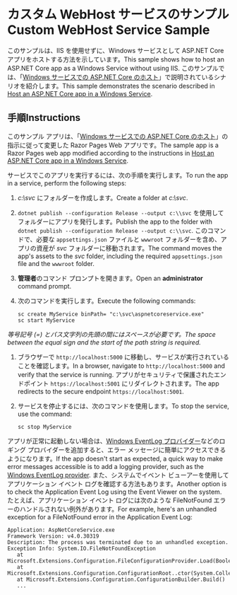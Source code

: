 # <a name="custom-webhost-service-sample"></a><span data-ttu-id="97aad-101">カスタム WebHost サービスのサンプル</span><span class="sxs-lookup"><span data-stu-id="97aad-101">Custom WebHost Service Sample</span></span>

<span data-ttu-id="97aad-102">このサンプルは、IIS を使用せずに、Windows サービスとして ASP.NET Core アプリをホストする方法を示しています。</span><span class="sxs-lookup"><span data-stu-id="97aad-102">This sample shows how to host an ASP.NET Core app as a Windows Service without using IIS.</span></span> <span data-ttu-id="97aad-103">このサンプルでは、「[Windows サービスでの ASP.NET Core のホスト](https://docs.microsoft.com/aspnet/core/host-and-deploy/windows-service)」で説明されているシナリオを紹介します。</span><span class="sxs-lookup"><span data-stu-id="97aad-103">This sample demonstrates the scenario described in [Host an ASP.NET Core app in a Windows Service](https://docs.microsoft.com/aspnet/core/host-and-deploy/windows-service).</span></span>

## <a name="instructions"></a><span data-ttu-id="97aad-104">手順</span><span class="sxs-lookup"><span data-stu-id="97aad-104">Instructions</span></span>

<span data-ttu-id="97aad-105">このサンプル アプリは、「[Windows サービスでの ASP.NET Core のホスト](https://docs.microsoft.com/aspnet/core/host-and-deploy/windows-service)」の指示に従って変更した Razor Pages Web アプリです。</span><span class="sxs-lookup"><span data-stu-id="97aad-105">The sample app is a Razor Pages web app modified according to the instructions in [Host an ASP.NET Core app in a Windows Service](https://docs.microsoft.com/aspnet/core/host-and-deploy/windows-service).</span></span>

<span data-ttu-id="97aad-106">サービスでこのアプリを実行するには、次の手順を実行します。</span><span class="sxs-lookup"><span data-stu-id="97aad-106">To run the app in a service, perform the following steps:</span></span>

1. <span data-ttu-id="97aad-107">*c:\svc* にフォルダーを作成します。</span><span class="sxs-lookup"><span data-stu-id="97aad-107">Create a folder at *c:\svc*.</span></span>

1. <span data-ttu-id="97aad-108">`dotnet publish --configuration Release --output c:\\svc` を使用してフォルダーにアプリを発行します。</span><span class="sxs-lookup"><span data-stu-id="97aad-108">Publish the app to the folder with `dotnet publish --configuration Release --output c:\\svc`.</span></span> <span data-ttu-id="97aad-109">このコマンドで、必要な `appsettings.json` ファイルと `wwwroot` フォルダーを含め、アプリの資産が *svc* フォルダーに移動されます。</span><span class="sxs-lookup"><span data-stu-id="97aad-109">The command moves the app's assets to the *svc* folder, including the required `appsettings.json` file and the `wwwroot` folder.</span></span>

1. <span data-ttu-id="97aad-110">**管理者**のコマンド プロンプトを開きます。</span><span class="sxs-lookup"><span data-stu-id="97aad-110">Open an **administrator** command prompt.</span></span>

1. <span data-ttu-id="97aad-111">次のコマンドを実行します。</span><span class="sxs-lookup"><span data-stu-id="97aad-111">Execute the following commands:</span></span>

   ```console
   sc create MyService binPath= "c:\svc\aspnetcoreservice.exe"
   sc start MyService
   ```

  <span data-ttu-id="97aad-112">*等号記号 (=) とパス文字列の先頭の間にはスペースが必要です。*</span><span class="sxs-lookup"><span data-stu-id="97aad-112">*The space between the equal sign and the start of the path string is required.*</span></span>

1. <span data-ttu-id="97aad-113">ブラウザーで `http://localhost:5000` に移動し、サービスが実行されていることを確認します。</span><span class="sxs-lookup"><span data-stu-id="97aad-113">In a browser, navigate to `http://localhost:5000` and verify that the service is running.</span></span> <span data-ttu-id="97aad-114">アプリがセキュリティで保護されたエンドポイント `https://localhost:5001` にリダイレクトされます。</span><span class="sxs-lookup"><span data-stu-id="97aad-114">The app redirects to the secure endpoint `https://localhost:5001`.</span></span>

1. <span data-ttu-id="97aad-115">サービスを停止するには、次のコマンドを使用します。</span><span class="sxs-lookup"><span data-stu-id="97aad-115">To stop the service, use the command:</span></span>

   ```console
   sc stop MyService
   ```

<span data-ttu-id="97aad-116">アプリが正常に起動しない場合は、[Windows EventLog プロバイダー](https://docs.microsoft.com/aspnet/core/fundamentals/logging/index#eventlog)などのロギング プロバイダーを追加すると、エラー メッセージに簡単にアクセスできるようになります。</span><span class="sxs-lookup"><span data-stu-id="97aad-116">If the app doesn't start as expected, a quick way to make error messages accessible is to add a logging provider, such as the [Windows EventLog provider](https://docs.microsoft.com/aspnet/core/fundamentals/logging/index#eventlog).</span></span> <span data-ttu-id="97aad-117">また、システムでイベント ビューアーを使用してアプリケーション イベント ログを確認する方法もあります。</span><span class="sxs-lookup"><span data-stu-id="97aad-117">Another option is to check the Application Event Log using the Event Viewer on the system.</span></span> <span data-ttu-id="97aad-118">たとえば、アプリケーション イベント ログには次のような FileNotFound エラーのハンドルされない例外があります。</span><span class="sxs-lookup"><span data-stu-id="97aad-118">For example, here's an unhandled exception for a FileNotFound error in the Application Event Log:</span></span>

```console
Application: AspNetCoreService.exe
Framework Version: v4.0.30319
Description: The process was terminated due to an unhandled exception.
Exception Info: System.IO.FileNotFoundException
   at Microsoft.Extensions.Configuration.FileConfigurationProvider.Load(Boolean)
   at Microsoft.Extensions.Configuration.ConfigurationRoot..ctor(System.Collections.Generic.IList`1<Microsoft.Extensions.Configuration.IConfigurationProvider>)
   at Microsoft.Extensions.Configuration.ConfigurationBuilder.Build()
   ...
```
